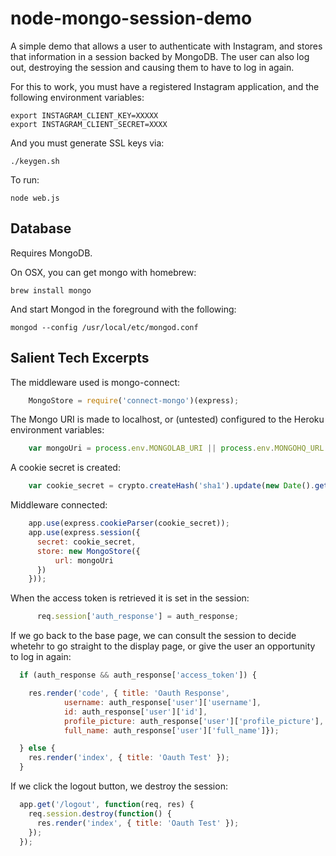 node-mongo-session-demo
=============

A simple demo that allows a user to authenticate with Instagram, and stores that information in a session backed by MongoDB. The user can also log out, destroying the session and causing them to have to log in again.

For this to work, you must have a registered Instagram application, and the following environment variables:

    export INSTAGRAM_CLIENT_KEY=XXXXX
    export INSTAGRAM_CLIENT_SECRET=XXXX

And you must generate SSL keys via:

    ./keygen.sh

To run:

    node web.js

## Database

Requires MongoDB.

On OSX, you can get mongo with homebrew:

    brew install mongo

And start Mongod in the foreground with the following:

    mongod --config /usr/local/etc/mongod.conf


## Salient Tech Excerpts

The middleware used is mongo-connect:

```javascript
    MongoStore = require('connect-mongo')(express);
```

The Mongo URI is made to localhost, or (untested) configured to the Heroku environment variables:

```javascript
    var mongoUri = process.env.MONGOLAB_URI || process.env.MONGOHQ_URL || 'mongodb://localhost/session-test';
```

A cookie secret is created:


```javascript
    var cookie_secret = crypto.createHash('sha1').update(new Date().getTime() + "").digest('hex');
```

Middleware connected:

```javascript
    app.use(express.cookieParser(cookie_secret));
    app.use(express.session({
      secret: cookie_secret,
      store: new MongoStore({
          url: mongoUri
      })
    }));
```

When the access token is retrieved it is set in the session:

```javascript
      req.session['auth_response'] = auth_response;
```

If we go back to the base page, we can consult the session to decide whetehr to go straight to the display page, or give the user an opportunity to log in again:

```javascript
  if (auth_response && auth_response['access_token']) {

    res.render('code', { title: 'Oauth Response',
            username: auth_response['user']['username'],
            id: auth_response['user']['id'],
            profile_picture: auth_response['user']['profile_picture'],
            full_name: auth_response['user']['full_name']});

  } else {
    res.render('index', { title: 'Oauth Test' });
  }
```

If we click the logout button, we destroy the session:

```javascript
  app.get('/logout', function(req, res) {
    req.session.destroy(function() {
      res.render('index', { title: 'Oauth Test' });
    });
  });
```



